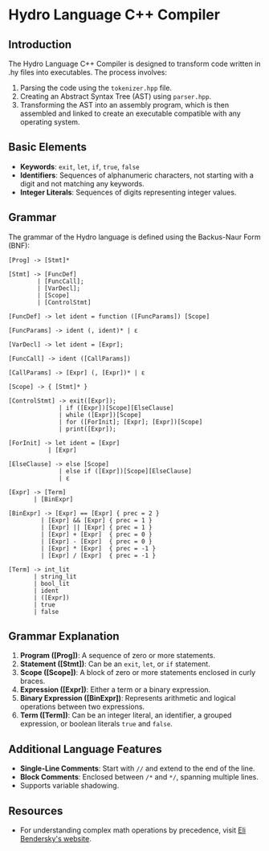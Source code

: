 # Hydro Language C++ Compiler

## Introduction
The Hydro Language C++ Compiler is designed to transform code written in .hy files into executables. The process involves:
1. Parsing the code using the `tokenizer.hpp` file.
2. Creating an Abstract Syntax Tree (AST) using `parser.hpp`.
3. Transforming the AST into an assembly program, which is then assembled and linked to create an executable compatible with any operating system.

## Basic Elements

- **Keywords**: `exit`, `let`, `if`, `true`, `false`
- **Identifiers**: Sequences of alphanumeric characters, not starting with a digit and not matching any keywords.
- **Integer Literals**: Sequences of digits representing integer values.

## Grammar
The grammar of the Hydro language is defined using the Backus-Naur Form (BNF):

```plaintext
[Prog] -> [Stmt]*

[Stmt] -> [FuncDef]
        | [FuncCall];
        | [VarDecl];
        | [Scope]
        | [ControlStmt]

[FuncDef] -> let ident = function ([FuncParams]) [Scope]

[FuncParams] -> ident (, ident)* | ε

[VarDecl] -> let ident = [Expr];

[FuncCall] -> ident ([CallParams])

[CallParams] -> [Expr] (, [Expr])* | ε

[Scope] -> { [Stmt]* }

[ControlStmt] -> exit([Expr]);
              | if ([Expr])[Scope][ElseClause]
              | while ([Expr])[Scope]
              | for ([ForInit]; [Expr]; [Expr])[Scope]
              | print([Expr]);

[ForInit] -> let ident = [Expr]
           | [Expr]

[ElseClause] -> else [Scope]
              | else if ([Expr])[Scope][ElseClause]
              | ε

[Expr] -> [Term]
       | [BinExpr]

[BinExpr] -> [Expr] == [Expr] { prec = 2 }
         | [Expr] && [Expr] { prec = 1 }
         | [Expr] || [Expr] { prec = 1 }
         | [Expr] + [Expr]  { prec = 0 }
         | [Expr] - [Expr]  { prec = 0 }
         | [Expr] * [Expr]  { prec = -1 }
         | [Expr] / [Expr]  { prec = -1 }

[Term] -> int_lit
       | string_lit
       | bool_lit
       | ident
       | ([Expr])
       | true
       | false
```

## Grammar Explanation

1. **Program ([Prog])**: A sequence of zero or more statements.
2. **Statement ([Stmt])**: Can be an `exit`, `let`, or `if` statement.
3. **Scope ([Scope])**: A block of zero or more statements enclosed in curly braces.
4. **Expression ([Expr])**: Either a term or a binary expression.
5. **Binary Expression ([BinExpr])**: Represents arithmetic and logical operations between two expressions.
6. **Term ([Term])**: Can be an integer literal, an identifier, a grouped expression, or boolean literals `true` and `false`.

## Additional Language Features

- **Single-Line Comments**: Start with `//` and extend to the end of the line.
- **Block Comments**: Enclosed between `/*` and `*/`, spanning multiple lines.
- Supports variable shadowing.

## Resources
- For understanding complex math operations by precedence, visit [Eli Bendersky's website](https://eli.thegreenplace.net/2012/08/02/parsing-expressions-by-precedence-climbing).
